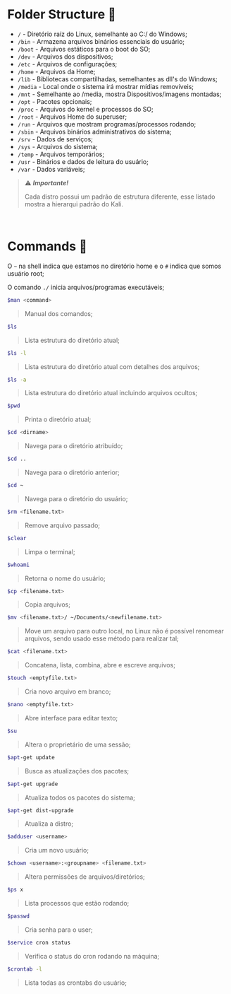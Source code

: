 # Folder Structure 📂

- `/` - Diretório raíz do Linux, semelhante ao C:/ do Windows;
- `/bin` - Armazena arquivos binários essenciais do usuário;
- `/boot` - Arquivos estáticos para o boot do SO;
- `/dev` - Arquivos dos dispositivos;
- `/etc` - Arquivos de configurações;
- `/home` - Arquivos da Home;
- `/lib` - Bibliotecas compartilhadas, semelhantes as dll's do Windows;
- `/media` - Local onde o sistema irá mostrar mídias removíveis;
- `/mnt` - Semelhante ao /media, mostra Dispositivos/imagens montadas;
- `/opt` - Pacotes opcionais;
- `/proc` - Arquivos do kernel e processos do SO;
- `/root` - Arquivos Home do superuser;
- `/run` - Arquivos que mostram programas/processos rodando;
- `/sbin` - Arquivos binários administrativos do sistema;
- `/srv` - Dados de serviços;
- `/sys` - Arquivos do sistema;
- `/temp` - Arquivos temporários;
- `/usr` - Binários e dados de leitura do usuário;
- `/var` - Dados variáveis;

> ⚠️ ***Importante!***
>
> Cada distro possui um padrão de estrutura diferente, esse listado mostra a hierarqui padrão do Kali.

<br/>

# Commands 🐧


O `~` na shell indica que estamos no diretório home e o `#` indica que somos usuário root;

O comando `./` inicia arquivos/programas executáveis;



```bash
$man <command>
```
>Manual dos comandos;

```bash
$ls
```
>Lista estrutura do diretório atual;

```bash
$ls -l
```
>Lista estrutura do diretório atual com detalhes dos arquivos;

```bash
$ls -a
```
>Lista estrutura do diretório atual incluindo arquivos ocultos;

```bash
$pwd
```
>Printa o diretório atual;

```bash
$cd <dirname>
```
>Navega para o diretório atribuído;

```bash
$cd ..
```
>Navega para o diretório anterior;

```bash
$cd ~
```
>Navega para o diretório do usuário;

```bash
$rm <filename.txt>
```
>Remove arquivo passado;

```bash
$clear
```
>Limpa o terminal;

```bash
$whoami
```
>Retorna o nome do usuário;

```bash
$cp <filename.txt>
```
>Copia arquivos;

```bash
$mv <filename.txt>/ ~/Documents/<newfilename.txt>
```
>Move um arquivo para outro local, no Linux não é possível renomear arquivos, sendo usado esse método para realizar tal;

```bash
$cat <filename.txt>
```
>Concatena, lista, combina, abre e escreve arquivos;

```bash
$touch <emptyfile.txt>
```
>Cria novo arquivo em branco;

```bash
$nano <emptyfile.txt>
```
>Abre interface para editar texto;

```bash
$su
```
>Altera o proprietário de uma sessão;

```bash
$apt-get update
```
>Busca as atualizações dos pacotes;

```bash
$apt-get upgrade
```
>Atualiza todos os pacotes do sistema;

```bash
$apt-get dist-upgrade
```
>Atualiza a distro;

```bash
$adduser <username>
```
>Cria um novo usuário;

```bash
$chown <username>:<groupname> <filename.txt>
```
>Altera permissões de arquivos/diretórios;

```bash
$ps x
```
>Lista processos que estão rodando;

```bash
$passwd
```
>Cria senha para o user;

```bash
$service cron status
```
>Verifica o status do cron rodando na máquina;

```bash
$crontab -l
```
>Lista todas as crontabs do usuário;

